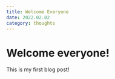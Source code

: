 ```yaml
---
title: Welcome Everyone
date: 2022.02.02
category: thoughts
---
```


# Welcome everyone!

This is my first blog post!
